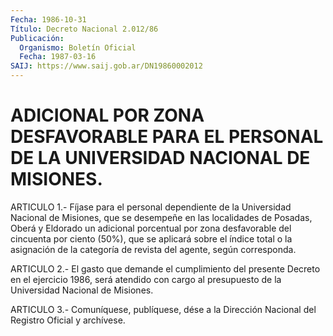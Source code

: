 ```yaml
---
Fecha: 1986-10-31
Título: Decreto Nacional 2.012/86
Publicación:
  Organismo: Boletín Oficial
  Fecha: 1987-03-16
SAIJ: https://www.saij.gob.ar/DN19860002012
---
```

# ADICIONAL POR ZONA DESFAVORABLE PARA EL PERSONAL DE LA UNIVERSIDAD NACIONAL DE MISIONES.

<a id="1"></a>
ARTICULO 1.- Fíjase para el personal dependiente de la Universidad Nacional de Misiones, que se desempeñe en las localidades de Posadas, Oberá y Eldorado un adicional porcentual por zona desfavorable del cincuenta por ciento (50%), que se aplicará sobre el índice total o la asignación de la categoría de revista del agente, según corresponda.

<a id="2"></a>
ARTICULO 2.- El gasto que demande el cumplimiento del presente Decreto en el ejercicio 1986, será atendido con cargo al presupuesto de la Universidad Nacional de Misiones.

<a id="3"></a>
ARTICULO 3.- Comuníquese, publíquese, dése a la Dirección Nacional del Registro Oficial y archívese.